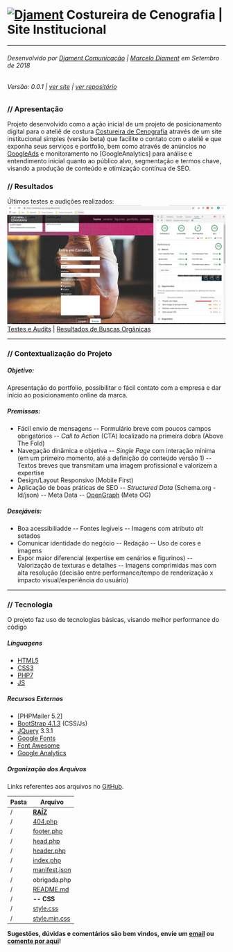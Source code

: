 # [![Djament](https://djament.com.br/favicons/favicon-32x32.png)](https://djament.com.br) Costureira de Cenografia | Site Institucional
___
###### Desenvolvido por [Djament Comunicação] | [Marcelo Diament] em Setembro de 2018
###### Versão: 0.0.1 | [ver site] | [ver repositório]

### // Apresentação
Projeto desenvolvido como a ação inicial de um projeto de posicionamento digital para o ateliê de costura [Costureira de Cenografia] através de um site institucional simples (versão beta) que facilite o contato com o ateliê e que exponha seus serviços e portfolio, bem como através de anúncios no [GoogleAds] e monitoramento no [GoogleAnalytics] para análise e entendimento inicial quanto ao público alvo, segmentação e termos chave, visando a produção de conteúdo e otimização contínua de SEO.

### // Resultados
Últimos testes e audições realizados:
[![Djament](https://raw.githubusercontent.com/Djament/costureira-cenografia/master/testes-audits/audits-seo-e-performance/google-chrome-audit-desktop-20180929.JPG)](https://github.com/Djament/costureira-cenografia/tree/master/testes-audits)
[Testes e Audits] | [Resultados de Buscas Orgânicas]

---

### // Contextualização do Projeto

##### Objetivo:
Apresentação do portfolio, possibilitar o fácil contato com a empresa e dar início ao posicionamento online da marca.

##### Premissas:
- Fácil envio de mensagens
-- Formulário breve com poucos campos obrigatórios
-- *Call to Action* (CTA) localizado na primeira dobra (Above The Fold)
- Navegação dinâmica e objetiva
-- *Single Page* com interação mínima (em um primeiro momento, até a definição do conteúdo versão 1)
-- Textos breves que transmitam uma imagem profissional e valorizem a expertise
- Design/Layout Responsivo (Mobile First)
- Aplicação de boas práticas de SEO
-- *Structured Data* (Schema.org - ld/json)
-- Meta Data
-- [OpenGraph] (Meta OG)


##### Desejáveis:
- Boa acessibiliadde
-- Fontes legíveis
-- Imagens com atributo *alt* setados
- Comunicar identidade do negócio
-- Redação
-- Uso de cores e imagens
- Expor maior diferencial (expertise em cenários e figurinos)
-- Valorização de texturas e detalhes
-- Imagens comprimidas mas com alta resolução (decisão entre performance/tempo de renderização x impacto visual/experiência do usuário)

---

### // Tecnologia
O projeto faz uso de tecnologias básicas, visando melhor performance do código

##### Linguagens
- [HTML5]
- [CSS3]
- [PHP7]
- [JS]

##### Recursos Externos
- [PHPMailer 5.2]
- [BootStrap 4.1.3] (CSS/Js)
- [JQuery] 3.3.1
- [Google Fonts]
- [Font Awesome]
- [Google Analytics]


##### Organização dos Arquivos

Links referentes aos arquivos no [GitHub].

| Pasta | Arquivo |
| ------ | ------ |
| / | [**RAÍZ**][root] |
| / | [404.php][404] |
| / | [footer.php][footer] |
| / | [head.php][head] |
| / | [header.php][header] |
| / | [index.php][index] |
| / | [manifest.json][manifest.json] |
| / | obrigada.php |
| / | [README.md][readme] |
| / | **-- CSS** |
| / | [style.css][style] |
| / | [style.min.css][cssmin] |



**Sugestões, dúvidas e comentários são bem vindos, envie um [email] ou [comente por aqui][issue]!**

   [Marcelo Diament]: <https://github.com/Marcelo-Diament>
   [Djament Comunicação]: <https://djament.com.br>
   [Costureira de Cenografia]: <https://costureira-de-cenografia.com.br>
   [email]: <mailto:contato@djament.com.br>
   [ver site]: <https://costureira-de-cenografia.com.br>
   [ver repositório]: <https://github.com/Djament/costureira-cenografia>
   [root]: <https://github.com/Djament/costureira-cenografia>
   [404]: <https://github.com/Djament/costureira-cenografia/blob/master/404.php>
   [footer]: <https://github.com/Djament/costureira-cenografia/blob/master/footer.php>
   [head]: <https://github.com/Djament/costureira-cenografia/blob/master/head.php>
   [header]: <https://github.com/Djament/costureira-cenografia/blob/master/header.php>
   [index]: <https://github.com/Djament/costureira-cenografia/blob/master/index.php>
   [manifest.json]: <https://github.com/Djament/costureira-cenografia/blob/master/manifest.json>
   [readme]: <https://github.com/Djament/costureira-cenografia/blob/master/README.md>
   [style]: <https://github.com/Djament/costureira-cenografia/blob/master/style.css>
   [cssmin]: <https://github.com/Djament/costureira-cenografia/blob/master/style.min.css>
   [issue]: <https://github.com/Djament/costureira-cenografia/issues/new>
   [GoogleAds]: <https://ads.google.com>
   [Google Analytics]: <https://analytics.google.com>
   [Testes e Audits]: <https://github.com/Djament/costureira-cenografia/tree/master/testes-audits/audits-seo-e-performance>
   [Resultados de Buscas Orgânicas]: <https://github.com/Djament/costureira-cenografia/tree/master/testes-audits/google%20search>
   [HTML5]: <https://www.w3.org/html/>
   [CSS3]: <https://www.w3.org/Style/CSS/>
   [PHP7]: <https://secure.php.net/>
   [JS]: <https://developer.mozilla.org/bm/docs/Web/JavaScript>
   [PHPMailer]: <https://github.com/PHPMailer>
   [BootStrap 4.1.3]: <https://getbootstrap.com/docs/4.1/getting-started/introduction/>
   [Google Fonts]: <https://fonts.google.com/>
   [Anton]: <https://fonts.google.com/specimen/Anton>
   [Raleway]: <https://fonts.google.com/specimen/Raleway>
   [Marcellus]: <https://fonts.google.com/specimen/Marcellus>
   [Poiret One]: <https://fonts.google.com/specimen/Poiret+One>
   [Font Awesome]: <https://fontawesome.com/>
   [Check Square]: <https://fontawesome.com/icons/check-square?style=solid>
   [Phone]: <https://fontawesome.com/icons/phone?style=solid>
   [Whatsapp]: <https://fontawesome.com/icons/whatsapp?style=brands>
   [Envelope]: <https://fontawesome.com/icons/envelope?style=solid>
   [Glove]: <https://fontawesome.com/icons/globe?style=solid>
   [Google Analytics]: <https://analytics.google.com/analytics/web/>
   [OpenGraph]: <http://ogp.me/>
   [GitHub]: <https://github.com/>
   [JQuery]: <https://jquery.com/>
